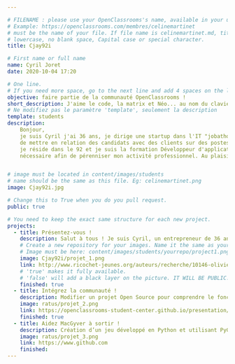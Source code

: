 ```yaml
---

# FILENAME : please use your OpenClassrooms's name, available in your url.
# Example: https://openclassrooms.com/membres/celinemartinet
# must be the name of your file. If file name is celinemartinet.md, title is celinemartinet.
# lowercase, no blank space, Capital case or special character.
title: Cjay92i

# First name or full name
name: Cyril Joret
date: 2020-10-04 17:20

# One line.
# If you need more space, go to the next line and add 4 spaces on the left, as in 'description'.
objective: faire partie de la communauté OpenClassrooms !
short_description: J'aime le code, la matrix et Néo... au nom du clavier, de l'écran et d' internet ! 
# Ne modifiez pas le paramètre 'template', seulement la description
template: students
description:
    Bonjour, 
    je suis Cyril j'ai 36 ans, je dirige une startup dans l'IT "jobathome.fr" qui à pour but 
	de mettre en relation des candidats avec des clients sur des postes de développeurs exclusivement en télétravail !  
	je réside dans le 92 et je suis la formation Développeur d'application Python/Django sur 12 mois pour avoir le background 
	nécessaire afin de pérenniser mon activité professionnel. Au plaisir d'échanger avec tous !


# image must be located in content/images/students
# name should be the same as this file. Eg: celinemartinet.png
image: Cjay92i.jpg

# Change this to True when you do you pull request.
public: true

# You need to keep the exact same structure for each new project.
projects:
  - title: Présentez-vous !
    description: Salut à tous ! Je suis Cyril, un entrepreneur de 36 ans qui rejoint la formation pour apprendre à coder ! à bientôt!
    # Create a new repository for your images. Name it the same as your nickname and profile picture.
    # Image must be here: content/images/students/yourrepo/project1.png
    image: Cjay92i/projet_1.png
    link: http://www.ricochet-jeunes.org/auteurs/recherche/10146-olivier-vogel
    # 'true' makes it fully available.
    # 'false' will add a black layer on the picture. IT WILL BE PUBLIC!
    finished: true
  - title: Intégrez la communauté !
    description: Modifier un projet Open Source pour comprendre le fonctionnement de Git, de Github et des pull requests. 
    image: ratus/projet_2.png
    link: https://openclassrooms-student-center.github.io/presentation/students/ratus.html
    finished: true
  - title: Aidez MacGyver à sortir !
    description: Création d’un jeu développé en Python et utilisant PyGame.
    image: ratus/projet_3.png
    link: https://www.github.com
    finished: 
---
```

